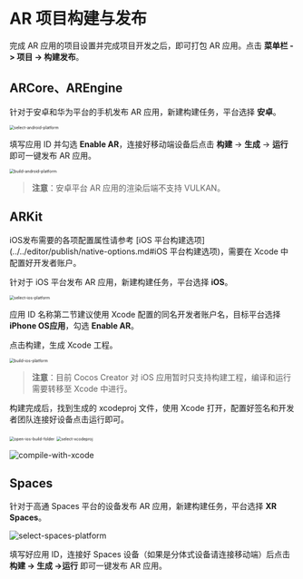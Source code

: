 # AR 项目构建与发布

完成 AR 应用的项目设置并完成项目开发之后，即可打包 AR 应用。点击 **菜单栏 -> 项目 -> 构建发布**。

## ARCore、AREngine

针对于安卓和华为平台的手机发布 AR 应用，新建构建任务，平台选择 **安卓**。

<img src="ar-proj-pub/select-android-platform.png" alt="select-android-platform" style="zoom:50%;" />

填写应用 ID 并勾选 **Enable AR**，连接好移动端设备后点击 **构建** -> **生成** -> **运行** 即可一键发布 AR 应用。

<img src="ar-proj-pub/build-android-platform.png" alt="build-android-platform" style="zoom:50%;" />

> **注意**：安卓平台 AR 应用的渲染后端不支持 VULKAN。

## ARKit

iOS发布需要的各项配置属性请参考 [iOS 平台构建选项](../../editor/publish/native-options.md#iOS 平台构建选项)，需要在 Xcode 中配置好开发者账户。

针对于 iOS 平台发布 AR 应用，新建构建任务，平台选择 **iOS**。

<img src="ar-proj-pub/select-ios-platform.png" alt="select-ios-platform" style="zoom:50%;" />

应用 ID 名称第二节建议使用 Xcode 配置的同名开发者账户名，目标平台选择 **iPhone OS应用**，勾选 **Enable AR**。

点击构建，生成 Xcode 工程。

<img src="ar-proj-pub/build-ios-platform.png" alt="build-ios-platform" style="zoom:50%;" />

> **注意**：目前 Cocos Creator 对 iOS 应用暂时只支持构建工程，编译和运行需要转移至 Xcode 中进行。

构建完成后，找到生成的 xcodeproj 文件，使用 Xcode 打开，配置好签名和开发者团队连接好设备点击运行即可。

<img src="ar-proj-pub/open-ios-build-folder.png" alt="open-ios-build-folder" style="zoom:50%;" />

<img src="ar-proj-pub/select-xcodeproj.png" alt="select-xcodeproj" style="zoom:50%;" />

![compile-with-xcode](ar-proj-pub/compile-with-xcode.png)

## Spaces

针对于高通 Spaces 平台的设备发布 AR 应用，新建构建任务，平台选择 **XR Spaces**。

![select-spaces-platform](ar-proj-pub/select-spaces-platform.png)

填写好应用 ID，连接好 Spaces 设备（如果是分体式设备请连接移动端）后点击 **构建 -> 生成 ->运行** 即可一键发布 AR 应用。
